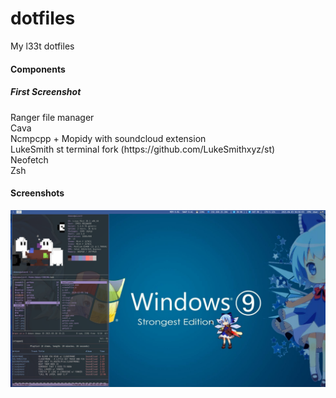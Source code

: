 # dotfiles
My l33t dotfiles

#### Components

#####  First Screenshot
<p>
  Ranger file manager</br>
  Cava</br>
  Ncmpcpp + Mopidy with soundcloud extension</br>
  LukeSmith st terminal fork (https://github.com/LukeSmithxyz/st)</br>
  Neofetch</br>
  Zsh</br>
</p>


#### Screenshots

<img src="cirnolinda.png">
